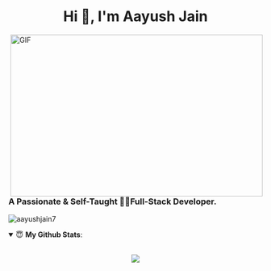 <h1 align="center">Hi 👋, I'm Aayush Jain</h1>
<img align="right" alt="GIF" src="https://github.com/abhisheknaiidu/abhisheknaiidu/blob/master/code.gif?raw=true" width="500" height="320" />
<h3 align="left">A Passionate & Self-Taught 👨‍💻Full-Stack Developer.</h3>

<p align="left"> <img src="https://komarev.com/ghpvc/?username=aayuhsjain7&label=Profile%20views&color=0e75b6&style=flat" alt="aayushjain7" /> </p>

<details open>
 <summary> 😇 <b>My Github Stats</b>: </summary>
<br>
<p align = "center">
  <img src = "https://github-readme-stats.vercel.app/api?username=aayushjain7&show_icons=true&include_all_commits=true&theme=bear&line_height=27">
</p>
</details>
